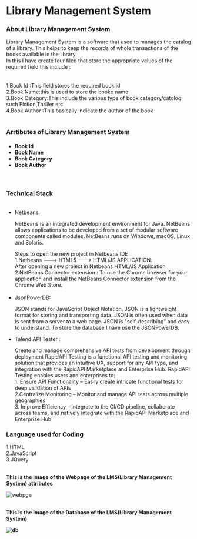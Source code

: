<h1>Library Management System</h1>

<h3>About Library Management System </h3>
<p>Library Management System is a software that used to manages the catalog of a library.  
  This helps to keep the records of whole transactions of the books available in the library.<br>
  In this I have create four filed that store the appropriate values of the required field this include :
  <br><br><br>
  1.Book Id :This field stores the required book id<br>
  2.Book Name:this is used to store the booke name<br>
  3.Book Category:This include the various type of book category/catolog such Fiction,Thriller etc<br>
  4.Book Author :This basically indicate the author of the book<br>
  <br>
</p>
<h3>Arrtibutes of Library Management System</h3>
<h4>
  <ul>
  <li>Book Id</li>
  <li>Book Name</li>
  <li>Book Category</li>
  <li>Book Author</li> 
</ul>
  </h4>
  <br>
  
  <h3>Technical Stack</h3>
  <ul>
  <br>
  <li>Netbeans:<p>NetBeans is an integrated development environment for Java. NetBeans allows applications to be developed from a set of modular software components called           modules. NetBeans runs on Windows, macOS, Linux and Solaris.</p></li>
   Steps to open the new project in Netbeans IDE<br>
   1.Netbeans ---> HTML5 ---> HTML/JS APPLICATION.<br>
   After opening a new project in Netbeans HTML/JS Application <br>
   2.NetBeans Connector extension  : To use the Chrome browser for your application and install the NetBeans Connector extension from the Chrome Web Store.<br>
  <br>
  <li>JsonPowerDB: <p>JSON stands for JavaScript Object Notation. JSON is a lightweight format for storing and transporting data. JSON is often used when data is sent from a       server to a web page. JSON is "self-describing" and easy to understand. To store the database I have use the JSONPowerDB.</p></li>
  <li>Talend API Tester : <p>Create and manage comprehensive API tests from development through deployment RapidAPI Testing is a functional API testing and monitoring solution that provides an intuitive UX, support for any API type, and integration with the RapidAPI Marketplace and Enterprise Hub. RapidAPI Testing enables users and enterprises to: <br>1. Ensure API Functionality – Easily create intricate functional tests for deep validation of APIs
<br>2.Centralize Monitoring – Monitor and manage API tests across multiple geographies
<br>3. Improve Efficiency – Integrate to the CI/CD pipeline, collaborate across teams, and natively integrate with the RapidAPI Marketplace and Enterprise Hub</p>
  </li>
  </ul>
 
 <h3>Language used for Coding</h3>
 1.HTML<br>
 2.JavaScript<br>
 3.JQuery<br>

<p><br><strong>  This is the image of the Webpage of the LMS(Library Management System) attributes</strong><br></p>

![webpge](https://user-images.githubusercontent.com/45989920/107024678-59a76a80-67ce-11eb-968c-7863d1b8a73e.png)

<p><strong><br>  This is the image of the Database of the LMS(Library Management System) </strong<br></p>

![db](https://user-images.githubusercontent.com/45989920/107024801-7f347400-67ce-11eb-8ac4-18cc2d161dee.png)
